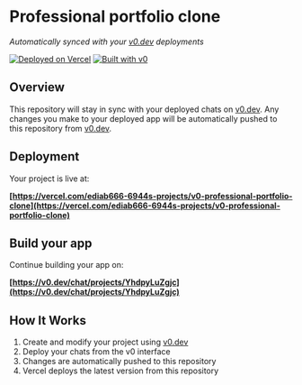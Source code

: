 # Professional portfolio clone

*Automatically synced with your [v0.dev](https://v0.dev) deployments*

[![Deployed on Vercel](https://img.shields.io/badge/Deployed%20on-Vercel-black?style=for-the-badge&logo=vercel)](https://vercel.com/ediab666-6944s-projects/v0-professional-portfolio-clone)
[![Built with v0](https://img.shields.io/badge/Built%20with-v0.dev-black?style=for-the-badge)](https://v0.dev/chat/projects/YhdpyLuZgjc)

## Overview

This repository will stay in sync with your deployed chats on [v0.dev](https://v0.dev).
Any changes you make to your deployed app will be automatically pushed to this repository from [v0.dev](https://v0.dev).

## Deployment

Your project is live at:

**[https://vercel.com/ediab666-6944s-projects/v0-professional-portfolio-clone](https://vercel.com/ediab666-6944s-projects/v0-professional-portfolio-clone)**

## Build your app

Continue building your app on:

**[https://v0.dev/chat/projects/YhdpyLuZgjc](https://v0.dev/chat/projects/YhdpyLuZgjc)**

## How It Works

1. Create and modify your project using [v0.dev](https://v0.dev)
2. Deploy your chats from the v0 interface
3. Changes are automatically pushed to this repository
4. Vercel deploys the latest version from this repository
